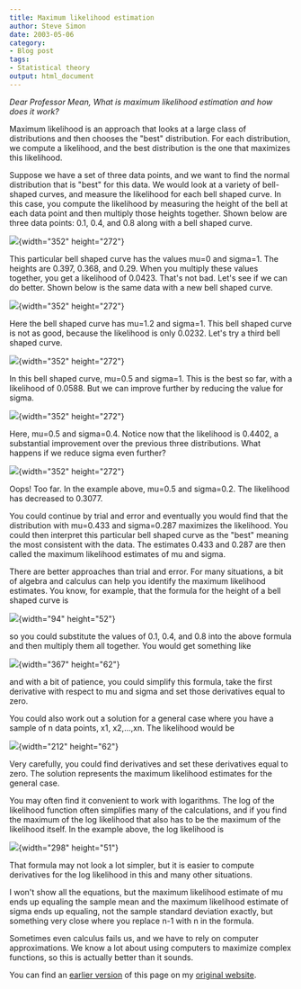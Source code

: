 ```yaml
---
title: Maximum likelihood estimation
author: Steve Simon
date: 2003-05-06
category:
- Blog post
tags:
- Statistical theory
output: html_document
---
```

*Dear Professor Mean, What is maximum likelihood estimation and how does
it work?*

Maximum likelihood is an approach that looks at a large class of
distributions and then chooses the \"best\" distribution. For each
distribution, we compute a likelihood, and the best distribution is the
one that maximizes this likelihood.

Suppose we have a set of three data points, and we want to find the
normal distribution that is \"best\" for this data. We would look at a
variety of bell-shaped curves, and measure the likelihood for each bell
shaped curve. In this case, you compute the likelihood by measuring the
height of the bell at each data point and then multiply those heights
together. Shown below are three data points: 0.1, 0.4, and 0.8 along
with a bell shaped curve.

![](images/mle1a.gif){width="352" height="272"}

This particular bell shaped curve has the values mu=0 and sigma=1. The
heights are 0.397, 0.368, and 0.29. When you multiply these values
together, you get a likelihood of 0.0423. That\'s not bad. Let\'s see if
we can do better. Shown below is the same data with a new bell shaped
curve.

![](images/mle2a.gif){width="352" height="272"}

Here the bell shaped curve has mu=1.2 and sigma=1. This bell shaped
curve is not as good, because the likelihood is only 0.0232. Let\'s try
a third bell shaped curve.

![](images/mle3a.gif){width="352" height="272"}

In this bell shaped curve, mu=0.5 and sigma=1. This is the best so far,
with a likelihood of 0.0588. But we can improve further by reducing the
value for sigma.

![](images/mle4a.gif){width="352" height="272"}

Here, mu=0.5 and sigma=0.4. Notice now that the likelihood is 0.4402, a
substantial improvement over the previous three distributions. What
happens if we reduce sigma even further?

![](images/mle5a.gif){width="352" height="272"}

Oops! Too far. In the example above, mu=0.5 and sigma=0.2. The
likelihood has decreased to 0.3077.

You could continue by trial and error and eventually you would find that
the distribution with mu=0.433 and sigma=0.287 maximizes the likelihood.
You could then interpret this particular bell shaped curve as the
\"best\" meaning the most consistent with the data. The estimates 0.433
and 0.287 are then called the maximum likelihood estimates of mu and
sigma.

There are better approaches than trial and error. For many situations, a
bit of algebra and calculus can help you identify the maximum likelihood
estimates. You know, for example, that the formula for the height of a
bell shaped curve is

![](images/mle6.gif){width="94" height="52"}

so you could substitute the values of 0.1, 0.4, and 0.8 into the above
formula and then multiply them all together. You would get something
like

![](images/mle7.gif){width="367" height="62"}

and with a bit of patience, you could simplify this formula, take the
first derivative with respect to mu and sigma and set those derivatives
equal to zero.

You could also work out a solution for a general case where you have a
sample of n data points, x1, x2,\...,xn. The likelihood would be

![](images/mle8.gif){width="212" height="62"}

Very carefully, you could find derivatives and set these derivatives
equal to zero. The solution represents the maximum likelihood estimates
for the general case.

You may often find it convenient to work with logarithms. The log of the
likelihood function often simplifies many of the calculations, and if
you find the maximum of the log likelihood that also has to be the
maximum of the likelihood itself. In the example above, the log
likelihood is

![](images/mle9.gif){width="298" height="51"}

That formula may not look a lot simpler, but it is easier to compute
derivatives for the log likelihood in this and many other situations.

I won\'t show all the equations, but the maximum likelihood estimate of
mu ends up equaling the sample mean and the maximum likelihood estimate
of sigma ends up equaling, not the sample standard deviation exactly,
but something very close where you replace n-1 with n in the formula.

Sometimes even calculus fails us, and we have to rely on computer
approximations. We know a lot about using computers to maximize complex
functions, so this is actually better than it sounds.


You can find an [earlier version](http://www.pmean.com/03/mle.html) of this page on my [original website](http://www.pmean.com/original_site.html).
